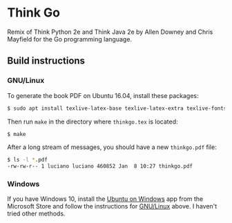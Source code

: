 # Think Go

Remix of Think Python 2e and Think Java 2e by Allen Downey and Chris Mayfield for the Go programming language.

## Build instructions

### GNU/Linux

To generate the book PDF on Ubuntu 16.04, install these packages:

```bash
$ sudo apt install texlive-latex-base texlive-latex-extra texlive-fonts-recommended
```

Then run `make` in the directory where `thinkgo.tex` is located:

```bash
$ make
```

After a long stream of messages, you should have a new `thinkgo.pdf` file:

```bash
$ ls -l *.pdf
-rw-rw-r-- 1 luciano luciano 460852 Jan  8 10:27 thinkgo.pdf
```


### Windows

If you have Windows 10, install the [Ubuntu on Windows](https://www.microsoft.com/pt-br/store/p/ubuntu/9nblggh4msv6) app from the Microsoft Store and follow the instructions for [GNU/Linux](#GNU/Linux) above. I haven't tried other methods.
